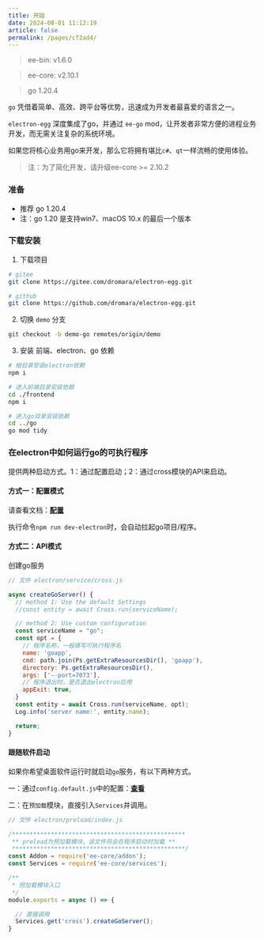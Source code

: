 ```yaml
---
title: 开始
date: 2024-08-01 11:12:19
article: false
permalink: /pages/cf2ad4/
---
```


> ee-bin: v1.6.0

> ee-core: v2.10.1

> go 1.20.4

`go` 凭借着简单、高效、跨平台等优势，迅速成为开发者最喜爱的语言之一。

`electron-egg` 深度集成了go，并通过 `ee-go` mod，让开发者非常方便的进程业务开发，而无需关注复杂的系统环境。

如果您将核心业务用go来开发，那么它将拥有堪比`c#`、`qt`一样流畅的使用体验。

> 注：为了简化开发，请升级ee-core >= 2.10.2

### 准备
- 推荐 go 1.20.4 
- 注：go 1.20 是支持win7、macOS 10.x 的最后一个版本

### 下载安装
1. 下载项目
```bash
# gitee
git clone https://gitee.com/dromara/electron-egg.git

# github
git clone https://github.com/dromara/electron-egg.git
```

2. 切换 `demo` 分支
```bash
git checkout -b demo-go remotes/origin/demo
```

3. 安装 前端、electron、go 依赖
```bash
# 根目录安装electron依赖
npm i

# 进入前端目录安装依赖
cd ./frontend 
npm i

# 进入go目录安装依赖
cd ../go
go mod tidy
```

### 在electron中如何运行go的可执行程序

提供两种启动方式。1：通过配置启动；2：通过cross模块的API来启动。

#### 方式一：配置模式
请查看文档：[**配置**](/pages/9fd5ba/)

执行命令`npm run dev-electron`时，会自动拉起go项目/程序。

#### 方式二：API模式
创建go服务
```javascript  
// 文件 electron/service/cross.js

async createGoServer() {
  // method 1: Use the default Settings
  //const entity = await Cross.run(serviceName);

  // method 2: Use custom configuration
  const serviceName = "go";
  const opt = {
    // 程序名称，一般填写可执行程序名
    name: 'goapp',
    cmd: path.join(Ps.getExtraResourcesDir(), 'goapp'),
    directory: Ps.getExtraResourcesDir(),
    args: ['--port=7073'],
    // 程序退出时，是否退出electron应用
    appExit: true,
  }
  const entity = await Cross.run(serviceName, opt);
  Log.info('server name:', entity.name);

  return;
}
```

#### 跟随软件启动
如果你希望桌面软件运行时就启动`go`服务，有以下两种方式。

一：通过`config.default.js`中的配置：[**查看**](/pages/9fd5ba/)

二：在`预加载`模块，直接引入`Services`并调用。

```javascript
// 文件 electron/preload/index.js

/*************************************************
 ** preload为预加载模块，该文件将会在程序启动时加载 **
 *************************************************/
const Addon = require('ee-core/addon');
const Services = require('ee-core/services');

/**
 * 预加载模块入口
 */
module.exports = async () => {

  // 直接调用
  Services.get('cross').createGoServer();
}
```
